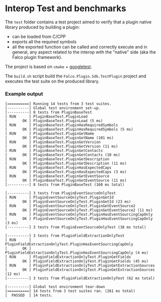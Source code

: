 # Interop Test and benchmarks

The `test` folder contains a test project aimed to verify that a plugin native library produced by building a plugin:
  - can be loaded from C/CPP
  - exports all the required symbols
  - all the exported function can be called and correctly execute
and in general, any aspect related to the interop with the "native" side (aka the Falco plugin framework).

The project is based on `cmake` + [googletest](https://github.com/google/googletest).

The `build.sh` script build the `Falco.Plugin.Sdk.TestPlugin` project and executes the test suite on the produced library.

### Example output
```
[==========] Running 14 tests from 3 test suites.
[----------] Global test environment set-up.
[----------] 8 tests from PluginBaseTest
[ RUN      ] PluginBaseTest.PluginLoad
[       OK ] PluginBaseTest.PluginLoad (5 ms)
[ RUN      ] PluginBaseTest.PluginHasRequiredSymbols
[       OK ] PluginBaseTest.PluginHasRequiredSymbols (5 ms)
[ RUN      ] PluginBaseTest.PluginGetName
[       OK ] PluginBaseTest.PluginGetName (101 ms)
[ RUN      ] PluginBaseTest.PluginGetVersion
[       OK ] PluginBaseTest.PluginGetVersion (11 ms)
[ RUN      ] PluginBaseTest.PluginGetContacts
[       OK ] PluginBaseTest.PluginGetContacts (10 ms)
[ RUN      ] PluginBaseTest.PluginGetDescription
[       OK ] PluginBaseTest.PluginGetDescription (11 ms)
[ RUN      ] PluginBaseTest.PluginHasExpectedCaps
[       OK ] PluginBaseTest.PluginHasExpectedCaps (3 ms)
[ RUN      ] PluginBaseTest.PluginGetEventSource
[       OK ] PluginBaseTest.PluginGetEventSource (11 ms)
[----------] 8 tests from PluginBaseTest (160 ms total)

[----------] 3 tests from PluginEventSourceOnlyTest
[ RUN      ] PluginEventSourceOnlyTest.PluginGetId
[       OK ] PluginEventSourceOnlyTest.PluginGetId (23 ms)
[ RUN      ] PluginEventSourceOnlyTest.PluginGetEventSource2
[       OK ] PluginEventSourceOnlyTest.PluginGetEventSource2 (11 ms)
[ RUN      ] PluginEventSourceOnlyTest.PluginHasEventSourcingCapOnly
[       OK ] PluginEventSourceOnlyTest.PluginHasEventSourcingCapOnly (3 ms)
[----------] 3 tests from PluginEventSourceOnlyTest (38 ms total)

[----------] 3 tests from PluginFieldExtractionOnlyTest
[ RUN      ] PluginFieldExtractionOnlyTest.PluginHasEventSourcingCapOnly
[       OK ] PluginFieldExtractionOnlyTest.PluginHasEventSourcingCapOnly (4 ms)
[ RUN      ] PluginFieldExtractionOnlyTest.PluginGetFields
[       OK ] PluginFieldExtractionOnlyTest.PluginGetFields (45 ms)
[ RUN      ] PluginFieldExtractionOnlyTest.PluginGetExtractionSources
[       OK ] PluginFieldExtractionOnlyTest.PluginGetExtractionSources (12 ms)
[----------] 3 tests from PluginFieldExtractionOnlyTest (62 ms total)

[----------] Global test environment tear-down
[==========] 14 tests from 3 test suites ran. (261 ms total)
[  PASSED  ] 14 tests.
```
